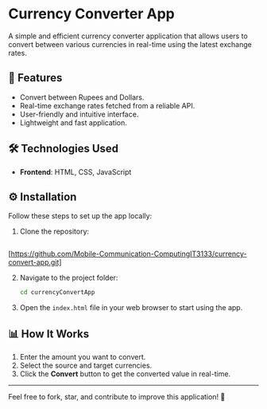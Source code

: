 # Currency Converter App

A simple and efficient currency converter application that allows users to convert between various currencies in real-time using the latest exchange rates.

## 🌟 Features
- Convert between Rupees and Dollars.
- Real-time exchange rates fetched from a reliable API.
- User-friendly and intuitive interface.
- Lightweight and fast application.

## 🛠️ Technologies Used
- **Frontend**: HTML, CSS, JavaScript

## ⚙️ Installation

Follow these steps to set up the app locally:

1. Clone the repository:
   ```bash
  [https://github.com/Mobile-Communication-ComputingIT3133/currency-convert-app.git]

2. Navigate to the project folder:
   ```bash
   cd currencyConvertApp
   ```

3. Open the `index.html` file in your web browser to start using the app.

## 📊 How It Works

1. Enter the amount you want to convert.
2. Select the source and target currencies.
3. Click the **Convert** button to get the converted value in real-time.

---

Feel free to fork, star, and contribute to improve this application! 🚀

